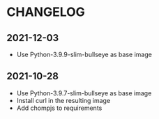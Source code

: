 # CHANGELOG

## 2021-12-03

+ Use Python-3.9.9-slim-bullseye as base image

## 2021-10-28

+ Use Python-3.9.7-slim-bullseye as base image
+ Install curl in the resulting image
+ Add chompjs to requirements 
